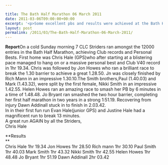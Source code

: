 ```yaml
---

title: The Bath Half Marathon 06 March 2011
date: 2011-03-06T09:00:00+00:00
excerpt: '<p>Some excellent pbs and results were achieved at the Bath Half. Click on race report to find out how the Striders got on!, Chris Hale aka GPS The Bath Half Photos Report Results</p>'
layout: post
permalink: /2011/03/The-Bath-Half-Marathon-06-March-2011/
---
```

</p> 

**Report**On a cold Sunday morning 7 CLC Striders ran amongst the 12000 entries in the Bath Half Marathon, achieving Club records and Personal Bests. First home was Chris Hale (GPS)who after starting at a blistering pace managed to hang on or a massive personal best and Club V40 record in 1hr 19.34. Chris was followed by Jon Howes who ran a brilliant race to break the 1.30 barrier to achieve a great 1.28.50. Jn was closely finished by Rich Mann in an impressive 1.30.10.The Smith brothers,Paul (1.40.03) and Mark (1.43.32), were split by the first female, Nikki Smith in an impressive 1.42.55. Helen Howes ran an amazing race to smash her PB by 6 minutes in a time of 1.48.48. Jo Bryant ran smashed the two hour barrier, completing her first half marathon in two years in a strong 1:51.19. Recovering from injury Dawn Addinall stuck in to finish in 2.03.42.  
In in their first fun run Evan Hale(junior GPS) and Justine Hale had a magnificent run to break 13 minutes.  
A great run AGAIN by all the Striders,  
Chris Hale

**<a name="Results"></a>Results  
**  
Chris Hale 1hr 19.34 Jon Howes 1hr 28.50 Rich mann 1hr 30.10 Paul Smith 1hr 40.03 Mark Smith 1hr 43.32 Nikki Smith 1hr 42.55 Helen Howes 1hr 48.48 Jo Bryant 1hr 51.19 Dawn Addinall 2hr 03.42